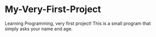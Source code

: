 # My-Very-First-Project
Learning Programming, very first project!
This is a small program that simply asks your name and age.
